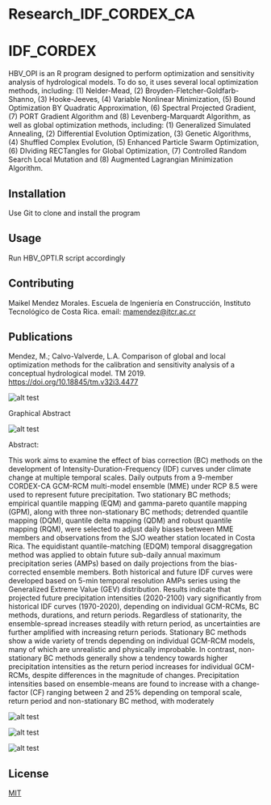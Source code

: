 # Research_IDF_CORDEX_CA 
# IDF_CORDEX

HBV_OPI is an R program designed to perform optimization and sensitivity analysis of hydrological models. To do so, it uses several local optimization methods, including: (1) Nelder-Mead, (2) Broyden-Fletcher-Goldfarb-Shanno, (3) Hooke-Jeeves, (4) Variable Nonlinear Minimization, (5) Bound Optimization BY Quadratic Approximation, (6) Spectral Projected Gradient, (7) PORT Gradient Algorithm and (8) Levenberg-Marquardt Algorithm, as well as global optimization methods, including: (1) Generalized Simulated Annealing, (2) Differential Evolution Optimization, (3) Genetic Algorithms, (4) Shuffled Complex Evolution, (5) Enhanced Particle Swarm Optimization, (6) DIviding RECTangles for Global Optimization, (7) Controlled Random Search Local Mutation and (8) Augmented Lagrangian Minimization Algorithm.

## Installation

Use Git to clone and install the program

## Usage

Run HBV_OPTI.R script accordingly

## Contributing

Maikel Mendez Morales. Escuela de Ingeniería en Construcción, Instituto Tecnológico de Costa Rica. email: mamendez@itcr.ac.cr

## Publications

Mendez, M.; Calvo-Valverde, L.A. Comparison of global and local optimization methods for the calibration and sensitivity analysis of a conceptual hydrological model. TM 2019.
https://doi.org/10.18845/tm.v32i3.4477

![alt test](/edp01.png)

Graphical Abstract

![alt test](/FIG_TM_02.png)

Abstract: 

This work aims to examine the effect of bias correction (BC) methods on the development of Intensity-Duration-Frequency (IDF) curves under climate change at multiple temporal scales.     Daily outputs from a 9-member CORDEX-CA GCM-RCM multi-model ensemble (MME) under RCP 8.5 were used to represent future precipitation. Two stationary BC methods; empirical quantile mapping (EQM) and gamma-pareto quantile mapping (GPM), along with three non-stationary BC methods; detrended quantile mapping (DQM), quantile delta mapping (QDM) and robust quantile mapping (RQM), were selected to adjust daily biases between MME members and observations from the SJO weather station located in Costa Rica. The equidistant quantile-matching (EDQM) temporal disaggregation method was applied to obtain future sub-daily annual maximum precipitation series (AMPs) based on daily projections from the bias-corrected ensemble members. Both historical and future IDF curves were developed based on 5-min temporal resolution AMPs series using the Generalized Extreme Value (GEV) distribution. Results indicate that projected future precipitation intensities (2020-2100) vary significantly from historical IDF curves (1970-2020), depending on individual GCM-RCMs, BC methods, durations, and return periods. Regardless of stationarity, the ensemble-spread increases steadily with return period, as uncertainties are further amplified with increasing return periods. Stationary BC methods show a wide variety of trends depending on individual GCM-RCM models, many of which are unrealistic and physically improbable. In contrast, non-stationary BC methods generally show a tendency towards higher precipitation intensities as the return period increases for individual GCM-RCMs, despite differences in the magnitude of changes. Precipitation intensities based on ensemble-means are found to increase with a change-factor (CF) ranging between 2 and 25% depending on temporal scale, return period and non-stationary BC method, with moderately

![alt test](/Opti02.png)

![alt test](/Opti03.png)

![alt test](/Opti04.png)

## License

[MIT](https://choosealicense.com/licenses/mit/)
